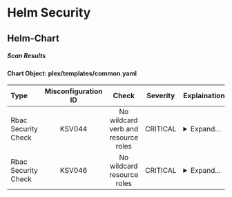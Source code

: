 # Helm Security

## Helm-Chart

##### Scan Results

#### Chart Object: plex/templates/common.yaml
    

      
| Type         |    Misconfiguration ID   |   Check  |  Severity |                   Explaination                   | Links  |
|:----------------|:------------------:|:-----------:|:------------------:|-----------------------------------------|-----------------------------------------|
| Rbac Security Check         |    KSV044   |   No wildcard verb and resource roles  |  CRITICAL | <details><summary>Expand...</summary> Check whether role permits wildcard verb on wildcard resource <br /> <hr /> <br /> Role permits wildcard verb on wildcard resource </details>| <details><summary>Expand...</summary><a href="https://kubernetes.io/docs/concepts/security/rbac-good-practices/">https://kubernetes.io/docs/concepts/security/rbac-good-practices/</a><br /><a href="https://avd.aquasec.com/misconfig/ksv044">https://avd.aquasec.com/misconfig/ksv044</a><br /></details>  |
| Rbac Security Check         |    KSV046   |   No wildcard resource roles  |  CRITICAL | <details><summary>Expand...</summary> Check whether role permits specific verb on wildcard resources <br /> <hr /> <br /> Role permits specific verb on wildcard resource </details>| <details><summary>Expand...</summary><a href="https://kubernetes.io/docs/concepts/security/rbac-good-practices/">https://kubernetes.io/docs/concepts/security/rbac-good-practices/</a><br /><a href="https://avd.aquasec.com/misconfig/ksv046">https://avd.aquasec.com/misconfig/ksv046</a><br /></details>  |
